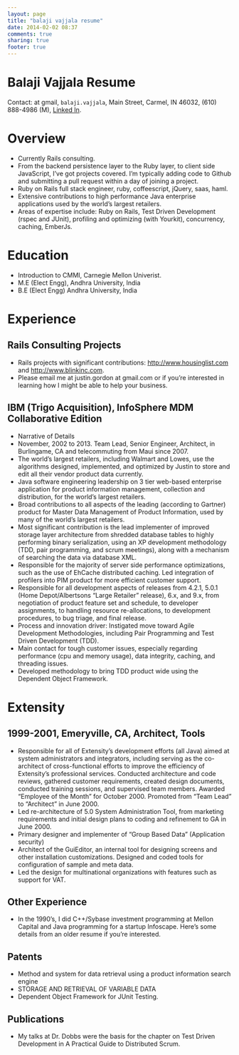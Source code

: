 ```yaml
---
layout: page
title: "balaji vajjala resume"
date: 2014-02-02 08:37
comments: true
sharing: true
footer: true
---
```

# Balaji Vajjala Resume

Contact: at gmail, `balaji.vajjala`, Main Street, Carmel, IN 46032, (610) 888-4986 (M), [Linked In](http://www.linkedin.com/ln/bvajjala).

# Overview

- Currently Rails consulting.
- From the backend persistence layer to the Ruby layer, to client side JavaScript, I’ve got projects covered. I’m typically adding code to Github and submitting a pull request within a day of joining a project.
- Ruby on Rails full stack engineer, ruby, coffeescript, jQuery, saas, haml.
- Extensive contributions to high performance Java enterprise applications used by the world’s largest retailers.
- Areas of expertise include: Ruby on Rails, Test Driven Development (rspec and  JUnit), profiling and optimizing (with Yourkit), concurrency, caching, EmberJs.


# Education

- Introduction to CMMI, Carnegie Mellon Univerist.
- M.E (Elect Engg), Andhra University, India
- B.E (Elect Engg) Andhra University, India


# Experience

## Rails Consulting Projects

- Rails projects with significant contributions: http://www.housinglist.com and http://www.blinkinc.com.
- Please email me at justin.gordon at gmail.com or if you’re interested in learning how I might be able to help your business.

## IBM (Trigo Acquisition), InfoSphere MDM Collaborative Edition

- Narrative of Details
- November, 2002 to 2013. Team Lead, Senior Engineer, Architect, in Burlingame, CA and telecommuting from Maui since 2007.
- The world’s largest retailers, including Walmart and Lowes, use the algorithms designed, implemented, and optimized by Justin to store and edit all their vendor product data currently.
- Java software engineering leadership on 3 tier web-based enterprise application for product information management, collection and distribution, for the world’s largest retailers.
- Broad contributions to all aspects of the leading (according to Gartner) product for Master Data Management of Product Information, used by many of the world’s largest retailers.
- Most significant contribution is the lead implementer of improved storage layer architecture from shredded database tables to highly performing binary serialization, using an XP development methodology (TDD, pair programming, and scrum meetings), along with a mechanism of searching the data via database XML.
- Responsible for the majority of server side performance optimizations, such as the use of EhCache distributed caching. Led integration of profilers into PIM product for more efficient customer support.
- Responsible for all development aspects of releases from 4.2.1, 5.0.1 (Home Depot/Albertsons “Large Retailer” release), 6.x, and 9.x, from negotiation of product feature set and schedule, to developer assignments, to handling resource re-allocations, to development procedures, to bug triage, and final release.
- Process and innovation driver: Instigated move toward Agile Development Methodologies, including Pair Programming and Test Driven Development (TDD).
- Main contact for tough customer issues, especially regarding performance (cpu and memory usage), data integrity, caching, and threading issues.
- Developed methodology to bring TDD product wide using the Dependent Object Framework.

# Extensity

## 1999-2001, Emeryville, CA, Architect, Tools
- Responsible for all of Extensity’s development efforts (all Java) aimed at system administrators and integrators, including serving as the co-architect of cross-functional efforts to improve the efficiency of Extensity’s professional services. Conducted architecture and code reviews, gathered customer requirements, created design documents, conducted training sessions, and supervised team members. Awarded “Employee of the Month” for October 2000. Promoted from “Team Lead” to “Architect” in June 2000.
- Led re-architecture of 5.0 System Administration Tool, from marketing requirements and initial design plans to coding and refinement to GA in June 2000.
- Primary designer and implementer of “Group Based Data” (Application security)
- Architect of the GuiEditor, an internal tool for designing screens and other installation customizations. Designed and coded tools for configuration of sample and meta data.
- Led the design for multinational organizations with features such as support for VAT.

## Other Experience

- In the 1990’s, I did C++/Sybase investment programming at Mellon Capital and Java programming for a startup Infoscape. Here’s some details from an older resume if you’re interested.

## Patents

- Method and system for data retrieval using a product information search engine
- STORAGE AND RETRIEVAL OF VARIABLE DATA
- Dependent Object Framework for JUnit Testing.

## Publications

- My talks at Dr. Dobbs were the basis for the chapter on Test Driven Development in A Practical Guide to Distributed Scrum.